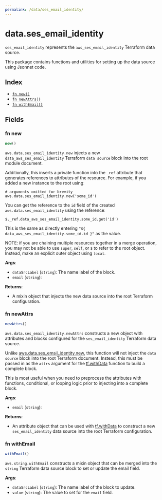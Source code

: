 ```yaml
---
permalink: /data/ses_email_identity/
---
```


# data.ses_email_identity

`ses_email_identity` represents the `aws_ses_email_identity` Terraform data source.



This package contains functions and utilities for setting up the data source using Jsonnet code.


## Index

* [`fn new()`](#fn-new)
* [`fn newAttrs()`](#fn-newattrs)
* [`fn withEmail()`](#fn-withemail)

## Fields

### fn new

```ts
new()
```


`aws.data.ses_email_identity.new` injects a new `data_aws_ses_email_identity` Terraform `data source`
block into the root module document.

Additionally, this inserts a private function into the `_ref` attribute that generates references to attributes of the
resource. For example, if you added a new instance to the root using:

    # arguments omitted for brevity
    aws.data.ses_email_identity.new('some_id')

You can get the reference to the `id` field of the created `aws.data.ses_email_identity` using the reference:

    $._ref.data_aws_ses_email_identity.some_id.get('id')

This is the same as directly entering `"${ data_aws_ses_email_identity.some_id.id }"` as the value.

NOTE: if you are chaining multiple resources together in a merge operation, you may not be able to use `super`, `self`,
or `$` to refer to the root object. Instead, make an explicit outer object using `local`.

**Args**:
  - `dataSrcLabel` (`string`): The name label of the block.
  - `email` (`string`): 

**Returns**:
- A mixin object that injects the new data source into the root Terraform configuration.


### fn newAttrs

```ts
newAttrs()
```


`aws.data.ses_email_identity.newAttrs` constructs a new object with attributes and blocks configured for the `ses_email_identity`
Terraform data source.

Unlike [aws.data.ses_email_identity.new](#fn-new), this function will not inject the `data source`
block into the root Terraform document. Instead, this must be passed in as the `attrs` argument for the
[tf.withData](https://github.com/tf-libsonnet/core/tree/main/docs#fn-withdata) function to build a complete block.

This is most useful when you need to preprocess the attributes with functions, conditional, or looping logic prior to
injecting into a complete block.

**Args**:
  - `email` (`string`): 

**Returns**:
  - An attribute object that can be used with [tf.withData](https://github.com/tf-libsonnet/core/tree/main/docs#fn-withdata) to construct a new `ses_email_identity` data source into the root Terraform configuration.


### fn withEmail

```ts
withEmail()
```

`aws.string.withEmail` constructs a mixin object that can be merged into the `string`
Terraform data source block to set or update the email field.



**Args**:
  - `dataSrcLabel` (`string`): The name label of the block to update.
  - `value` (`string`): The value to set for the `email` field.
